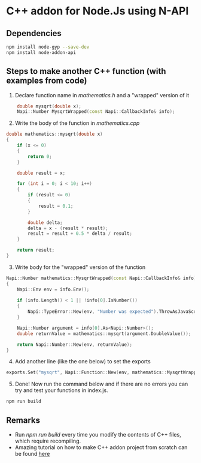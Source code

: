 # C++ addon for Node.Js using N-API

## Dependencies
```bash
npm install node-gyp --save-dev
npm install node-addon-api
```

## Steps to make another C++ function (with examples from code)

1. Declare function name in *mathematics.h* and a "wrapped" version of it
```cpp
    double mysqrt(double x);
    Napi::Number MysqrtWrapped(const Napi::CallbackInfo& info);
```
2. Write the body of the function in *mathematics.cpp*
```cpp
double mathematics::mysqrt(double x)
{
    if (x <= 0)
    {
        return 0;
    }

    double result = x;

    for (int i = 0; i < 10; i++)
    {
        if (result <= 0)
        {
            result = 0.1;
        }

        double delta;
        delta = x - (result * result);
        result = result + 0.5 * delta / result;
    }

    return result;
}
```
3. Write body for the "wrapped" version of the function
```cpp
Napi::Number mathematics::MysqrtWrapped(const Napi::CallbackInfo& info)
{
    Napi::Env env = info.Env();
    
    if (info.Length() < 1 || !info[0].IsNumber())
    {
        Napi::TypeError::New(env, "Number was expected").ThrowAsJavaScriptException();
    }

    Napi::Number argument = info[0].As<Napi::Number>();
    double returnValue = mathematics::mysqrt(argument.DoubleValue());

    return Napi::Number::New(env, returnValue);
}
```

4. Add another line (like the one below) to set the exports
```cpp
exports.Set("mysqrt", Napi::Function::New(env, mathematics::MysqrtWrapped));
```
5. Done! Now run the command below and if there are no errors you can try and test your functions in index.js.
```bash
npm run build
```

## Remarks
* Run *npm run build* every time you modify the contents of C++ files, which require recompiling.
* Amazing tutorial on how to make C++ addon project from scratch can be found [here](https://morioh.com/p/e1a6f79af449)

